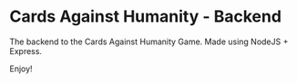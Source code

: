 # Cards Against Humanity - Backend

The backend to the Cards Against Humanity Game.
Made using NodeJS + Express.

Enjoy!
